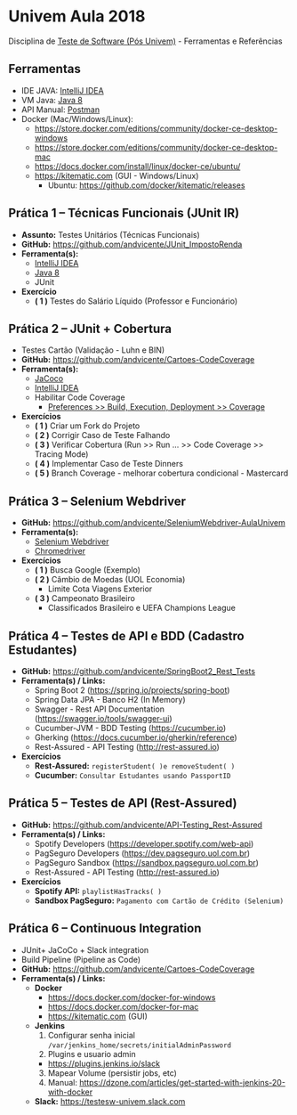 # Univem Aula 2018
Disciplina de [Teste de Software (Pós Univem)](http://poswebmovel.compsi.univem.edu.br) - Ferramentas e Referências

## Ferramentas
* IDE JAVA: [IntelliJ IDEA](https://www.jetbrains.com/idea/download/)
* VM Java: [Java 8](http://www.oracle.com/technetwork/java/javase/downloads/jdk8-downloads-2133151.html)
* API Manual: [Postman](https://www.getpostman.com/apps)
* Docker (Mac/Windows/Linux): 
    * https://store.docker.com/editions/community/docker-ce-desktop-windows
    * https://store.docker.com/editions/community/docker-ce-desktop-mac
    * https://docs.docker.com/install/linux/docker-ce/ubuntu/
    * https://kitematic.com (GUI - Windows/Linux)
      * Ubuntu: https://github.com/docker/kitematic/releases

## Prática 1 – Técnicas Funcionais (JUnit IR)
* **Assunto:** Testes Unitários (Técnicas Funcionais)
* **GitHub:**  https://github.com/andvicente/JUnit_ImpostoRenda
* **Ferramenta(s):**
  * [IntelliJ IDEA](https://www.jetbrains.com/idea/download/)
  * [Java 8](http://www.oracle.com/technetwork/java/javase/downloads/jdk8-downloads-2133151.html)
  * JUnit
* **Exercício**
  * **( 1 )** Testes do Salário Líquido (Professor e Funcionário) 
## Prática 2 – JUnit + Cobertura 
* Testes Cartão (Validação - Luhn e BIN)
* **GitHub:** https://github.com/andvicente/Cartoes-CodeCoverage 
* **Ferramenta(s):**
  * [JaCoco](https://github.com/jacoco/jacoco)
  * [IntelliJ IDEA](https://www.jetbrains.com/idea/download/)
  * Habilitar Code Coverage
    * [Preferences >> Build, Execution, Deployment >> Coverage]()
* **Exercícios**
  * **( 1 )** Criar um Fork do Projeto
  * **( 2 )** Corrigir Caso de Teste Falhando
  * **( 3 )** Verificar Cobertura (Run >> Run ... >> Code Coverage >> Tracing Mode)
  * **( 4 )** Implementar Caso de Teste Dinners 
  * **( 5 )** Branch Coverage - melhorar cobertura condicional - Mastercard
## Prática 3 – Selenium Webdriver
* **GitHub:** https://github.com/andvicente/SeleniumWebdriver-AulaUnivem 
* **Ferramenta(s):**
  * [Selenium Webdriver](https://www.seleniumhq.org/projects/webdriver)
  * [Chromedriver](http://chromedriver.chromium.org)
* **Exercícios**
  * **( 1 )** Busca Google (Exemplo)
  * **( 2 )** Câmbio de Moedas (UOL Economia)
    * Limite Cota Viagens Exterior
  * **( 3 )** Campeonato Brasileiro
    * Classificados Brasileiro e UEFA Champions League
## Prática 4 – Testes de API e BDD (Cadastro Estudantes)
* **GitHub:** https://github.com/andvicente/SpringBoot2_Rest_Tests 
* **Ferramenta(s) / Links:**
  * Spring Boot 2 (https://spring.io/projects/spring-boot)
  * Spring Data JPA - Banco H2 (In Memory)
  * Swagger - Rest API Documentation (https://swagger.io/tools/swagger-ui)
  * Cucumber-JVM - BDD Testing (https://cucumber.io)
  * Gherking (https://docs.cucumber.io/gherkin/reference)
  * Rest-Assured - API Testing (http://rest-assured.io)
* **Exercícios**
  * **Rest-Assured:**
  ```registerStudent( )e removeStudent( )```
  * **Cucumber:**
  ```Consultar Estudantes usando PassportID```
## Prática 5 – Testes de API (Rest-Assured)
* **GitHub:** https://github.com/andvicente/API-Testing_Rest-Assured 
* **Ferramenta(s) / Links:**
  * Spotify Developers (https://developer.spotify.com/web-api)  
  * PagSeguro Developers (https://dev.pagseguro.uol.com.br)
  * PagSeguro Sandbox (https://sandbox.pagseguro.uol.com.br)
  * Rest-Assured - API Testing (http://rest-assured.io)
* **Exercícios**
  * **Spotify API:** 
  ```playlistHasTracks( )```
  * **Sandbox PagSeguro:**
  ```Pagamento com Cartão de Crédito (Selenium)```
## Prática 6 – Continuous Integration
* JUnit+ JaCoCo + Slack integration
* Build Pipeline (Pipeline as Code)
* **GitHub:** https://github.com/andvicente/Cartoes-CodeCoverage 
* **Ferramenta(s) / Links:**
  * **Docker**
    * https://docs.docker.com/docker-for-windows
    * https://docs.docker.com/docker-for-mac
    * https://kitematic.com (GUI)
  * **Jenkins**
    1. Configurar senha inicial
      ```/var/jenkins_home/secrets/initialAdminPassword```
    2. Plugins e usuario admin
      * https://plugins.jenkins.io/slack
    3. Mapear Volume (persistir jobs, etc)
    4. Manual: https://dzone.com/articles/get-started-with-jenkins-20-with-docker 
  * **Slack:** https://testesw-univem.slack.com

